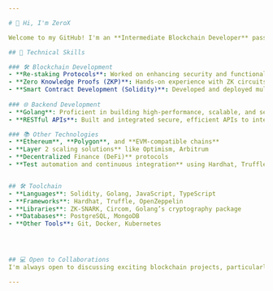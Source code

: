 ```yaml
---

# 👋 Hi, I'm ZeroX

Welcome to my GitHub! I'm an **Intermediate Blockchain Developer** passionate about decentralized technologies and cryptography. My focus areas include **re-staking protocols**, **Zero Knowledge Proofs (ZKPs)**, **Solidity Smart Contract development**, and **Golang** for backend systems in the blockchain ecosystem. I enjoy contributing to open-source projects, building decentralized applications (dApps), and working on scaling and privacy-preserving technologies.

## 🔧 Technical Skills

### 🛠 Blockchain Development
- **Re-staking Protocols**: Worked on enhancing security and functionality of blockchain protocols by building and optimizing re-staking mechanisms.
- **Zero Knowledge Proofs (ZKP)**: Hands-on experience with ZK circuits, utilizing cryptography to ensure privacy in decentralized applications.
- **Smart Contract Development (Solidity)**: Developed and deployed multiple Ethereum-based smart contracts on EVM-compatible chains, with a focus on DeFi, NFTs, and Layer 2 solutions.
  
### 🌐 Backend Development
- **Golang**: Proficient in building high-performance, scalable, and secure blockchain backends using Golang. Implemented multiple services for real-time dApp data processing and blockchain interactions.
- **RESTful APIs**: Built and integrated secure, efficient APIs to interact with blockchain networks.

### 📚 Other Technologies
- **Ethereum**, **Polygon**, and **EVM-compatible chains**
- **Layer 2 scaling solutions** like Optimism, Arbitrum
- **Decentralized Finance (DeFi)** protocols
- **Test automation and continuous integration** using Hardhat, Truffle, and GitHub Actions


## 🛠 Toolchain
- **Languages**: Solidity, Golang, JavaScript, TypeScript
- **Frameworks**: Hardhat, Truffle, OpenZeppelin
- **Libraries**: ZK-SNARK, Circom, Golang’s cryptography package
- **Databases**: PostgreSQL, MongoDB
- **Other Tools**: Git, Docker, Kubernetes




## 💻 Open to Collaborations
I'm always open to discussing exciting blockchain projects, particularly those focused on scaling solutions, privacy, and decentralized finance.

---
```

